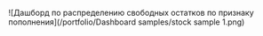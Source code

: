 ![Дашборд по распределению свободных остатков по признаку пополнения](/portfolio/Dashboard samples/stock sample 1.png)
